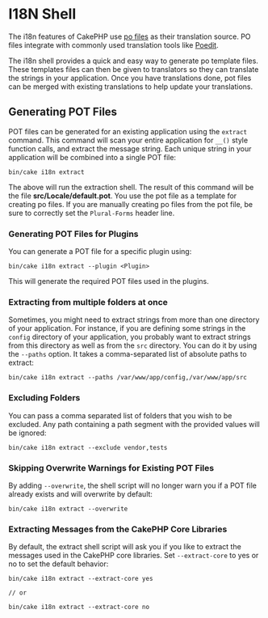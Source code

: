 # I18N Shell

The i18n features of CakePHP use [po files](https://en.wikipedia.org/wiki/GNU_gettext)
as their translation source. PO files integrate with commonly used translation tools
like [Poedit](https://www.poedit.net/).

The i18n shell provides a quick and easy way to generate po template files.
These templates files can then be given to translators so they can translate the
strings in your application. Once you have translations done, pot files can be
merged with existing translations to help update your translations.

## Generating POT Files

POT files can be generated for an existing application using the `extract`
command. This command will scan your entire application for `__()` style
function calls, and extract the message string. Each unique string in your
application will be combined into a single POT file:

    bin/cake i18n extract

The above will run the extraction shell. The result of this command will be the
file **src/Locale/default.pot**. You use the pot file as a template for creating
po files. If you are manually creating po files from the pot file, be sure to
correctly set the `Plural-Forms` header line.

### Generating POT Files for Plugins

You can generate a POT file for a specific plugin using:

``` text
bin/cake i18n extract --plugin <Plugin>
```

This will generate the required POT files used in the plugins.

### Extracting from multiple folders at once

Sometimes, you might need to extract strings from more than one directory of
your application. For instance, if you are defining some strings in the
`config` directory of your application, you probably want to extract strings
from this directory as well as from the `src` directory. You can do it by
using the `--paths` option. It takes a comma-separated list of absolute paths
to extract:

    bin/cake i18n extract --paths /var/www/app/config,/var/www/app/src

### Excluding Folders

You can pass a comma separated list of folders that you wish to be excluded.
Any path containing a path segment with the provided values will be ignored:

    bin/cake i18n extract --exclude vendor,tests

### Skipping Overwrite Warnings for Existing POT Files

By adding `--overwrite`, the shell script will no longer warn you if a POT
file already exists and will overwrite by default:

    bin/cake i18n extract --overwrite

### Extracting Messages from the CakePHP Core Libraries

By default, the extract shell script will ask you if you like to extract
the messages used in the CakePHP core libraries. Set `--extract-core` to yes
or no to set the default behavior:

    bin/cake i18n extract --extract-core yes

    // or

    bin/cake i18n extract --extract-core no
